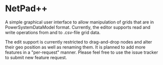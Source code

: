 # NetPad++
A simple graphical user interface to allow manipulation of grids that are in PowerSystemDataModel format.
Currently, the editor supports read and write operations from and to .csv-file grid data.

The edit support is currently restricted to drag-and-drop nodes and alter their geo position as well
as renaming them. It is planned to add more features in a "per-request" manner. Please feel free to
use the issue tracker to submit new feature request.

